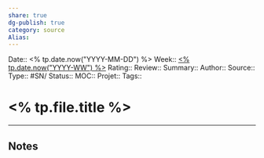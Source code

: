 ```yaml
---
share: true 
dg-publish: true
category: source
Alias:
---
```

Date:: <% tp.date.now("YYYY-MM-DD") %>
Week:: [<% tp.date.now("YYYY-WW") %>](%3C%25%20tp.date.now(%22YYYY-WW%22)%20%25%3E.md)
Rating::
Review:: 
Summary:: 
Author::
Source:: 
Type:: #SN/
Status:: 
MOC::
Projet:: 
Tags:: 

# <% tp.file.title %>


***

## Notes
